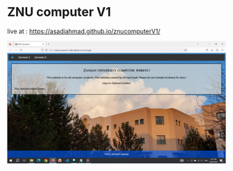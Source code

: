 # ZNU computer V1


live at : https://asadiahmad.github.io/znucomputerV1/


<img src="image/znucomputerV1.png">
